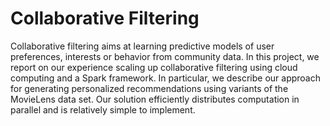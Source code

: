 # Collaborative Filtering

Collaborative filtering aims at learning predictive models of user preferences, interests or behavior from community data. In this project, we report on our experience scaling up collaborative filtering using cloud computing and a Spark framework. In particular, we describe our approach for generating personalized recommendations using variants of the MovieLens data set. Our solution efficiently distributes computation in parallel and is relatively simple to implement.
